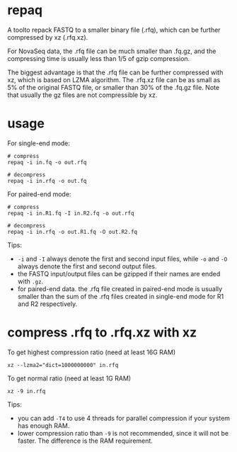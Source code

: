 # repaq
A toolto repack FASTQ to a smaller binary file (.rfq), which can be further compressed by xz  (.rfq.xz).   

For NovaSeq data, the .rfq file can be much smaller than .fq.gz, and the compressing time is usually less than 1/5 of gzip compression. 

The biggest advantage is that the .rfq file can be further compressed with xz, which is based on LZMA algorithm. The .rfq.xz file can be as small as 5% of the original FASTQ file, or smaller than 30% of the .fq.gz file. Note that usually the gz files are not compressible by xz.

# usage
For single-end mode:
```shell
# compress
repaq -i in.fq -o out.rfq

# decompress
repaq -i in.rfq -o out.fq
```

For paired-end mode:
```shell
# compress
repaq -i in.R1.fq -I in.R2.fq -o out.rfq

# decompress
repaq -i in.rfq -o out.R1.fq -O out.R2.fq
```

Tips:
* `-i` and `-I` always denote the first and second input files, while `-o` and `-O` always denote the first and second output files.
* the FASTQ input/output files can be gzipped if their names are ended with `.gz`.
* for paired-end data. the .rfq file created in paired-end mode is usually smaller than the sum of the .rfq files created in single-end mode for R1 and R2 respectively.

# compress .rfq to .rfq.xz with xz
To get highest compression ratio (need at least 16G RAM)
```
xz --lzma2="dict=1000000000" in.rfq
```

To get normal ratio (need at least 1G RAM)
```
xz -9 in.rfq
```
Tips:
* you can add `-T4` to use 4 threads for parallel compression if your system has enough RAM.
* lower compression ratio than `-9` is not recommended, since it will not be faster. The difference is the RAM requirement.
```
```
